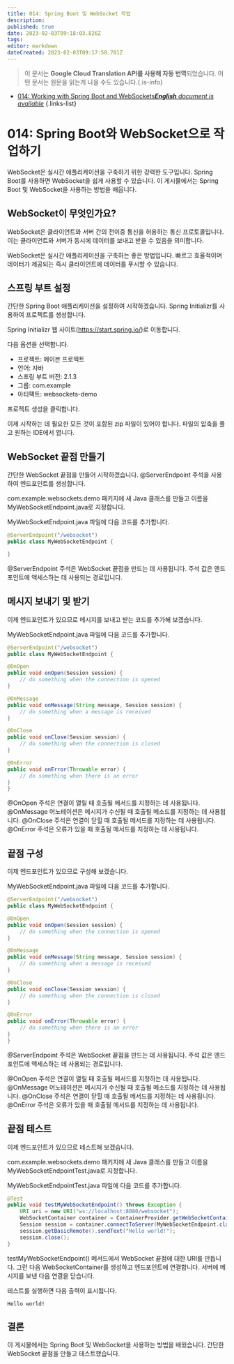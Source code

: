 ```yaml
---
title: 014: Spring Boot 및 WebSocket 작업
description: 
published: true
date: 2023-02-03T09:18:03.826Z
tags: 
editor: markdown
dateCreated: 2023-02-03T09:17:58.701Z
---
```


> 이 문서는 **Google Cloud Translation API를 사용해 자동 번역**되었습니다.
어떤 문서는 원문을 읽는게 나을 수도 있습니다.{.is-info}



- [014: Working with Spring Boot and WebSockets***English** document is available*](/en/Knowledge-base/Spring-Boot/Learning/014-working-with-spring-boot-and-websockets)
{.links-list}


# 014: Spring Boot와 WebSocket으로 작업하기

WebSocket은 실시간 애플리케이션을 구축하기 위한 강력한 도구입니다. Spring Boot를 사용하면 WebSocket을 쉽게 사용할 수 있습니다. 이 게시물에서는 Spring Boot 및 WebSocket을 사용하는 방법을 배웁니다.

## WebSocket이 무엇인가요?

WebSocket은 클라이언트와 서버 간의 전이중 통신을 허용하는 통신 프로토콜입니다. 이는 클라이언트와 서버가 동시에 데이터를 보내고 받을 수 있음을 의미합니다.

WebSocket은 실시간 애플리케이션을 구축하는 좋은 방법입니다. 빠르고 효율적이며 데이터가 제공되는 즉시 클라이언트에 데이터를 푸시할 수 있습니다.

## 스프링 부트 설정

간단한 Spring Boot 애플리케이션을 설정하여 시작하겠습니다. Spring Initializr를 사용하여 프로젝트를 생성합니다.

Spring Initializr 웹 사이트(https://start.spring.io/)로 이동합니다.

다음 옵션을 선택합니다.

- 프로젝트: 메이븐 프로젝트
- 언어: 자바
- 스프링 부트 버전: 2.1.3
- 그룹: com.example
- 아티팩트: websockets-demo

프로젝트 생성을 클릭합니다.

이제 시작하는 데 필요한 모든 것이 포함된 zip 파일이 있어야 합니다. 파일의 압축을 풀고 원하는 IDE에서 엽니다.

## WebSocket 끝점 만들기

간단한 WebSocket 끝점을 만들어 시작하겠습니다. @ServerEndpoint 주석을 사용하여 엔드포인트를 생성합니다.

com.example.websockets.demo 패키지에 새 Java 클래스를 만들고 이름을 MyWebSocketEndpoint.java로 지정합니다.

MyWebSocketEndpoint.java 파일에 다음 코드를 추가합니다.

```java
@ServerEndpoint("/websocket")
public class MyWebSocketEndpoint {

}
```

@ServerEndpoint 주석은 WebSocket 끝점을 만드는 데 사용됩니다. 주석 값은 엔드포인트에 액세스하는 데 사용되는 경로입니다.

## 메시지 보내기 및 받기

이제 엔드포인트가 있으므로 메시지를 보내고 받는 코드를 추가해 보겠습니다.

MyWebSocketEndpoint.java 파일에 다음 코드를 추가합니다.

```java
@ServerEndpoint("/websocket")
public class MyWebSocketEndpoint {

@OnOpen
public void onOpen(Session session) {
    // do something when the connection is opened
}

@OnMessage
public void onMessage(String message, Session session) {
    // do something when a message is received
}

@OnClose
public void onClose(Session session) {
    // do something when the connection is closed
}

@OnError
public void onError(Throwable error) {
    // do something when there is an error
}
}
```

@OnOpen 주석은 연결이 열릴 때 호출될 메서드를 지정하는 데 사용됩니다. @OnMessage 어노테이션은 메시지가 수신될 때 호출될 메소드를 지정하는 데 사용됩니다. @OnClose 주석은 연결이 닫힐 때 호출될 메서드를 지정하는 데 사용됩니다. @OnError 주석은 오류가 있을 때 호출될 메서드를 지정하는 데 사용됩니다.

## 끝점 구성

이제 엔드포인트가 있으므로 구성해 보겠습니다.

MyWebSocketEndpoint.java 파일에 다음 코드를 추가합니다.

```java
@ServerEndpoint("/websocket")
public class MyWebSocketEndpoint {

@OnOpen
public void onOpen(Session session) {
    // do something when the connection is opened
}

@OnMessage
public void onMessage(String message, Session session) {
    // do something when a message is received
}

@OnClose
public void onClose(Session session) {
    // do something when the connection is closed
}

@OnError
public void onError(Throwable error) {
    // do something when there is an error
}
}
```

@ServerEndpoint 주석은 WebSocket 끝점을 만드는 데 사용됩니다. 주석 값은 엔드포인트에 액세스하는 데 사용되는 경로입니다.

@OnOpen 주석은 연결이 열릴 때 호출될 메서드를 지정하는 데 사용됩니다. @OnMessage 어노테이션은 메시지가 수신될 때 호출될 메소드를 지정하는 데 사용됩니다. @OnClose 주석은 연결이 닫힐 때 호출될 메서드를 지정하는 데 사용됩니다. @OnError 주석은 오류가 있을 때 호출될 메서드를 지정하는 데 사용됩니다.

## 끝점 테스트

이제 엔드포인트가 있으므로 테스트해 보겠습니다.

com.example.websockets.demo 패키지에 새 Java 클래스를 만들고 이름을 MyWebSocketEndpointTest.java로 지정합니다.

MyWebSocketEndpointTest.java 파일에 다음 코드를 추가합니다.

```java
@Test
public void testMyWebSocketEndpoint() throws Exception {
    URI uri = new URI("ws://localhost:8080/websocket");
    WebSocketContainer container = ContainerProvider.getWebSocketContainer();
    Session session = container.connectToServer(MyWebSocketEndpoint.class, uri);
    session.getBasicRemote().sendText("Hello world!");
    session.close();
}
```

testMyWebSocketEndpoint() 메서드에서 WebSocket 끝점에 대한 URI를 만듭니다. 그런 다음 WebSocketContainer를 생성하고 엔드포인트에 연결합니다. 서버에 메시지를 보낸 다음 연결을 닫습니다.

테스트를 실행하면 다음 출력이 표시됩니다.

```
Hello world!
```

## 결론

이 게시물에서는 Spring Boot 및 WebSocket을 사용하는 방법을 배웠습니다. 간단한 WebSocket 끝점을 만들고 테스트했습니다.